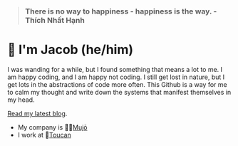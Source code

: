 > ### There is no way to happiness - happiness is the way. - Thích Nhất Hạnh


# 🥸 I'm Jacob (he/him)

I was wanding for a while, but I found something that means a lot to me. I am happy coding, and I am happy not coding. I still get lost in nature, but I get lots in the abstractions of code more often. This Github is a way for me to calm my thought and write down the systems that manifest themselves in my head.

[Read my latest blog](https://jcbl.ws/2021-review).

* My company is 🧘‍♂️[Mujō](https://github.com/mujo-code)
* I work at 🦜[Toucan](https://jointoucan.com)
